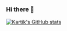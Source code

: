 ### Hi there 👋

<!--
**atomsmasher81/atomsmasher81** is a ✨ _special_ ✨ repository because its `README.md` (this file) appears on your GitHub profile.

Here are some ideas to get you started:

- 🔭 I’m currently working on ...
- 🌱 I’m currently learning ...
- 👯 I’m looking to collaborate on ...
- 🤔 I’m looking for help with ...
- 💬 Ask me about ...
- 📫 How to reach me: ...
- 😄 Pronouns: ...
- ⚡ Fun fact: ...
-->

[![Kartik's GitHub stats](https://github-readme-stats.vercel.app/api?username=atomsmasher81)](https://github.com/atomsmasher81/github-readme-stats)

